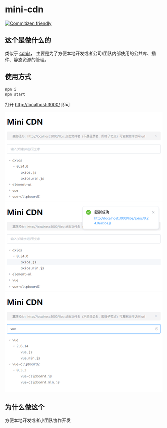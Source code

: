# mini-cdn

[![Commitizen friendly](https://img.shields.io/badge/commitizen-friendly-brightgreen.svg)](http://commitizen.github.io/cz-cli/)

## 这个是做什么的

类似于 [cdnjs](https://github.com/cdnjs/cdnjs)，
主要是为了方便本地开发或者公司/团队内部使用的公共库、插件、静态资源的管理。


## 使用方式

```bash
npm i
npm start
```

打开 [http://localhost:3000/](http://localhost:3000/) 即可

![mini-cdn home](./imgs/home.png)
![mini-cdn home-copy](./imgs/home-copy.png)
![mini-cdn home-filter](./imgs/home-filter.png)


## 为什么做这个

方便本地开发或者小团队协作开发
